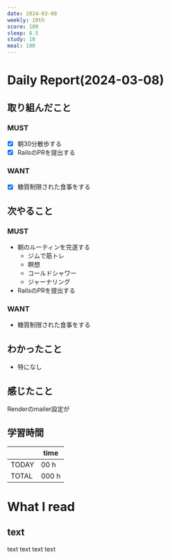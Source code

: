```yaml
---
date: 2024-03-08
weekly: 10th
score: 100
sleep: 8.5
study: 10
meal: 100
---
```

# Daily Report(2024-03-08)
## 取り組んだこと
### MUST
- [x] 朝30分散歩する
- [x] RailsのPRを提出する
### WANT
- [x] 糖質制限された食事をする
## 次やること
### MUST
- 朝のルーティンを完遂する
	- ジムで筋トレ
	- 瞑想
	- コールドシャワー
	- ジャーナリング
- RailsのPRを提出する
### WANT
- 糖質制限された食事をする
## わかったこと
- 特になし
## 感じたこと
Renderのmailer設定が
## 学習時間
|       | time  | 
| ----- | ----- |
| TODAY | 00 h   |
| TOTAL | 000 h |
# What I read
## text 
text text text text